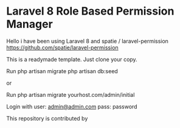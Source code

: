 # Laravel 8 Role Based Permission Manager

Hello i have been using Laravel 8 and spatie / laravel-permission 
https://github.com/spatie/laravel-permission

This is a readymade template. Just clone your copy. 

Run 
php artisan migrate
php artisan db:seed

or 

Run 
php artisan migrate
yourhost.com/admin/initial

Login with 
user: admin@admin.com
pass: password

This repository is contributed by 
